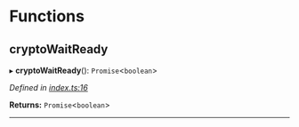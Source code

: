 

# Functions

<a id="cryptowaitready"></a>

##  cryptoWaitReady

▸ **cryptoWaitReady**(): `Promise`<`boolean`>

*Defined in [index.ts:16](https://github.com/polkadot-js/common/blob/b15abe1/packages/util-crypto/src/index.ts#L16)*

**Returns:** `Promise`<`boolean`>

___

